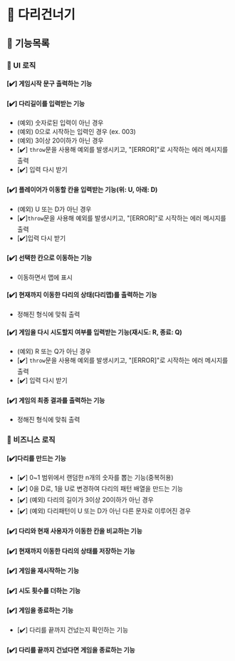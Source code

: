# 🦑 다리건너기

## 🐾 기능목록

### 📌 UI 로직

#### [✔️] 게임시작 문구 출력하는 기능

#### [✔️] 다리길이를 입력받는 기능

- (예외) 숫자로된 입력이 아닌 경우
- (예외) 0으로 시작하는 입력인 경우 (ex. 003)
- (예외) 3이상 20이하가 아닌 경우
- [✔️] `throw`문을 사용해 예외를 발생시키고, "[ERROR]"로 시작하는 에러 메시지를 출력
- [✔️] 입력 다시 받기

#### [✔️] 플레이어가 이동할 칸을 입력받는 기능(위: U, 아래: D)

- (예외) U 또는 D가 아닌 경우
- [✔️]`throw`문을 사용해 예외를 발생시키고, "[ERROR]"로 시작하는 에러 메시지를 출력
- [✔️]입력 다시 받기

#### [✔️] 선택한 칸으로 이동하는 기능

- 이동하면서 맵에 표시

#### [✔️] 현재까지 이동한 다리의 상태(다리맵)를 출력하는 기능

- 정해진 형식에 맞춰 출력

#### [✔️] 게임을 다시 시도할지 여부를 입력받는 기능(재시도: R, 종료: Q)

- (예외) R 또는 Q가 아닌 경우
- [✔️] `throw`문을 사용해 예외를 발생시키고, "[ERROR]"로 시작하는 에러 메시지를 출력
- [✔️] 입력 다시 받기

#### [✔️] 게임의 최종 결과를 출력하는 기능

- 정해진 형식에 맞춰 출력

### 📌 비즈니스 로직

#### [✔️]다리를 만드는 기능

- [✔️] 0~1 범위에서 랜덤한 n개의 숫자를 뽑는 기능(중복허용)
- [✔️] 0을 D로, 1을 U로 변경하여 다리의 패턴 배열을 만드는 기능
- [✔️] (예외) 다리의 길이가 3이상 20이하가 아닌 경우
- [✔️] (예외) 다리패턴이 U 또는 D가 아닌 다른 문자로 이루어진 경우

#### [✔️] 다리와 현재 사용자가 이동한 칸을 비교하는 기능

#### [✔️] 현재까지 이동한 다리의 상태를 저장하는 기능

#### [✔️] 게임을 재시작하는 기능

#### [✔️] 시도 횟수를 더하는 기능

#### [✔️] 게임을 종료하는 기능

- [✔️] 다리를 끝까지 건넜는지 확인하는 기능

#### [✔️] 다리를 끝까지 건넜다면 게임을 종료하는 기능

